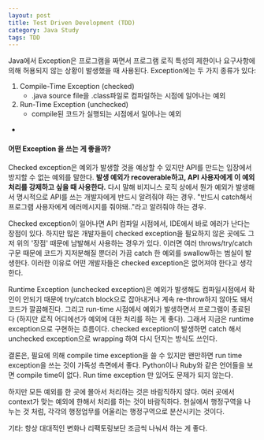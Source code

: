 ```yaml
---
layout: post
title: Test Driven Development (TDD)
category: Java Study
tags: TDD
---
```


Java에서 Exception은 프로그램을 짜면서 프로그램 로직 특성의 제한이나 요구사항에 의해 허용되지 않는 상황이 발생했을 때 사용된다. Exception에는 두 가지 종류가 있다:

1. Compile-Time Exception (checked)
	- .java source file을 .class파일로 컴파일하는 시점에 일어나는 예외
2. Run-Time Exception (unchecked)
	- compile된 코드가 실행되는 시점에서 일어나는 예외

 
-
#### 어떤 Exception 을 쓰는 게 좋을까?

Checked exception은 예외가 발생할 것을 예상할 수 있지만 API를 만드는 입장에서 방지할 수 없는 예외를 말한다. **발생 예외가 recoverable하고, API 사용자에게 이 예외 처리를 강제하고 싶을 때 사용한다.** 다시 말해 비지니스 로직 상에서 뭔가 예외가 발생해서 명시적으로 API를 쓰는 개발자에게 반드시 알려줘야 하는 경우. 
"반드시 catch해서 프로그램 사용자에게 에러메시지를 줘야돼.."라고 알려줘야 하는 경우. 

Checked exception이 일어나면 API 컴파일 시점에서, IDE에서 바로 에러가 난다는 장점이 있다.
하지만 많은 개발자들이 checked exception을 필요하지 않은 곳에도 그저 위의 '장점' 때문에 남발해서 사용하는 경우가 있다. 이러면 여러 throws/try/catch구문 때문에 코드가 지저분해질 뿐더러 가끔  catch 한 예외를 swallow하는 범실이 발생한다. 이러한 이유로 어떤 개발자들은 checked exception은 없어져야 한다고 생각한다.

Runtime Exception (unchecked exception)은 예외가 발생해도 컴파일시점에서 확인이 안되기 때문에 try/catch block으로 잡아내거나 계속 re-throw하지 않아도 돼서 코드가 깔끔해진다. 그리고 run-time 시점에서 예외가 발생하면서 프로그램이 종료된다 (하지만 로직 어디에선가 예외에 대한 처리를 하는 게 좋다). 그래서 지금은 runtime exception으로 구현하는 흐름이다. checked exception이 발생하면 catch 해서 unchecked exception으로 wrapping 하여 다시 던지는 방식도 쓰인다.

결론은, 필요에 의해 compile time exception을 쓸 수 있지만 왠만하면 run time exception을 쓰는 것이 가독성 측면에서 좋다. Python이나 Ruby와 같은 언어들을 보면 compile time이 없다. Run time exception 만 있어도 문제가 되지 않는다. 

하지만 모든 예외를 한 곳에 몰아서 처리하는 것은 바람직하지 않다. 여러 곳에서 context가 맞는 예외에 한해서 처리를 하는 것이 바람직하다. 현실에서 행정구역을 나누는 것 처럼, 각각의 행정업무를 어울리는 행정구역으로 분산시키는 것이다.

기타: 항상 대대적인 변화나 리팩토링보단 조금씩 나눠서 하는 게 좋다.